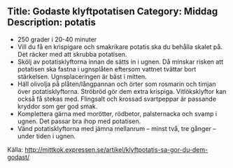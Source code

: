 Title: Godaste klyftpotatisen
Category: Middag
Description: potatis
---

* 250 grader i 20-40 minuter
* Vill du få en krispigare och smakrikare potatis ska du behålla skalet på. Det räcker med att skrubba potatisen.
* Skölj av potatisklyftorna innan de sätts in i ugnen. Då minskar risken att potatisen ska fastna i ugnsplåten eftersom vattnet tvättar bort stärkelsen. Ugnsplaceringen är bäst i mitten.
* Häll olivolja på plåten/långpannan och örter som rosmarin och timjan över potatisklyftorna. Ströbröd gör dem extra krispiga. Vitlöksklyftor kan också få stekas med. Flingsalt och krossad svartpeppar är passande kryddor som ger god smak.
* Komplettera gärna med morötter, rödbetor, palsternacka och svamp i ugnen. Det passar bra ihop med potatisen.
* Vänd potatisklyftorna med jämna mellanrum – minst två, tre gånger – under  tiden i ugnen.

Källa: http://mittkok.expressen.se/artikel/klyftpotatis-sa-gor-du-dem-godast/
